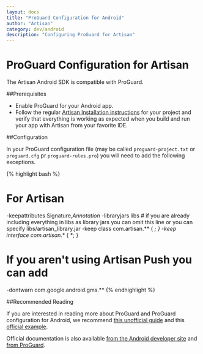 ```yaml
---
layout: docs
title: "ProGuard Configuration for Android"
author: "Artisan"
category: dev/android
description: "Configuring ProGuard for Artisan"
---
```

# ProGuard Configuration for Artisan

The Artisan Android SDK is compatible with ProGuard.

##Prerequisites

* Enable ProGuard for your Android app.
* Follow the regular <a href="/dev/android/install/">Artisan Installation instructions</a> for your project and verify that everything is working as expected when you build and run your app with Artisan from your favorite IDE.

##Configuration

In your ProGuard configuration file (may be called ```proguard-project.txt``` or ```proguard.cfg``` pr ```proguard-rules.pro```) you will need to add the following exceptions.

{% highlight bash %}
# For Artisan
-keepattributes Signature,*Annotation*
-libraryjars libs # if you are already including everything in libs as library jars you can omit this line or you can specify libs/artisan_library.jar
-keep class com.artisan.** { *; }
-keep interface com.artisan.** { *; }

# If you aren't using Artisan Push you can add
-dontwarn com.google.android.gms.**
{% endhighlight %}

##Recommended Reading

If you are interested in reading more about ProGuard and ProGuard configuration for Android, we recommend <a href="http://omgitsmgp.com/2013/09/09/a-conservative-guide-to-proguard-for-android/">this unofficial guide</a> and this <a href="http://proguard.sourceforge.net/manual/examples.html#androidapplication">official example</a>.

Official documentation is also available <a href="http://developer.android.com/tools/help/proguard.html">from the Android developer site</a> and <a href="http://stuff.mit.edu/afs/sipb/project/android/sdk/android-sdk-linux/tools/proguard/docs/index.html#manual/usage.html">from ProGuard</a>.
